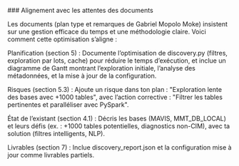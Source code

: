 ### Alignement avec les attentes des documents

Les documents (plan type et remarques de Gabriel Mopolo Moke) insistent sur une gestion efficace du temps et une méthodologie claire. Voici comment cette optimisation s’aligne : 

Planification (section 5) : Documente l’optimisation de discovery.py (filtres, exploration par lots, cache) pour réduire le temps d’exécution, et inclue un diagramme de Gantt montrant l’exploration initiale, l’analyse des métadonnées, et la mise à jour de la configuration.

Risques (section 5.3) : Ajoute un risque dans ton plan : "Exploration lente des bases avec +1000 tables", avec l’action corrective : "Filtrer les tables pertinentes et paralléliser avec PySpark".

État de l’existant (section 4.1) : Décris les bases (MAVIS, MMT_DB_LOCAL) et leurs défis (ex. : +1000 tables potentielles, diagnostics non-CIM), avec ta solution (filtres intelligents, NLP).

Livrables (section 7) : Inclue discovery_report.json et la configuration mise à jour comme livrables partiels.
